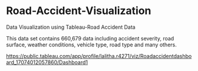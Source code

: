 # Road-Accident-Visualization

Data Visualization using Tableau-Road Accident Data

This data set contains 660,679 data including accident severity, road surface, weather conditions, vehicle type, road type and many others.

https://public.tableau.com/app/profile/lalitha.r4271/viz/Roadaccidentdashboard_17074012057860/Dashboard1
